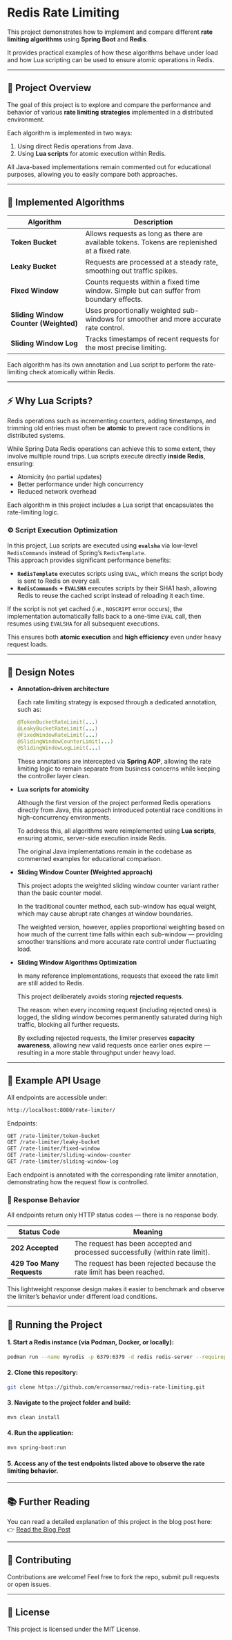# Redis Rate Limiting

This project demonstrates how to implement and compare different **rate limiting algorithms** using **Spring Boot** and **Redis**.  

It provides practical examples of how these algorithms behave under load and how Lua scripting can be used to ensure atomic operations in Redis.

---

## 🚀 Project Overview

The goal of this project is to explore and compare the performance and behavior of various **rate limiting strategies** implemented in a distributed environment.  

Each algorithm is implemented in two ways:
1. Using direct Redis operations from Java.
2. Using **Lua scripts** for atomic execution within Redis.

All Java-based implementations remain commented out for educational purposes, allowing you to easily compare both approaches.

---

## 🧩 Implemented Algorithms

| Algorithm                             | Description                                                                                    |
|---------------------------------------|------------------------------------------------------------------------------------------------|
| **Token Bucket**                      | Allows requests as long as there are available tokens. Tokens are replenished at a fixed rate. |
| **Leaky Bucket**                      | Requests are processed at a steady rate, smoothing out traffic spikes.                         |
| **Fixed Window**                      | Counts requests within a fixed time window. Simple but can suffer from boundary effects.       |
| **Sliding Window Counter (Weighted)** | Uses proportionally weighted sub-windows for smoother and more accurate rate control.                                       |
| **Sliding Window Log**                | Tracks timestamps of recent requests for the most precise limiting.                            |

Each algorithm has its own annotation and Lua script to perform the rate-limiting check atomically within Redis.

---

## ⚡ Why Lua Scripts?

Redis operations such as incrementing counters, adding timestamps, and trimming old entries must often be **atomic** to prevent race conditions in distributed systems.

While Spring Data Redis operations can achieve this to some extent, they involve multiple round trips. Lua scripts execute directly **inside Redis**, ensuring:
- Atomicity (no partial updates)
- Better performance under high concurrency
- Reduced network overhead

Each algorithm in this project includes a Lua script that encapsulates the rate-limiting logic.

### ⚙️ Script Execution Optimization

In this project, Lua scripts are executed using **`evalsha`** via low-level `RedisCommands` instead of Spring’s `RedisTemplate`.  
This approach provides significant performance benefits:

- **`RedisTemplate`** executes scripts using `EVAL`, which means the script body is sent to Redis on every call.
- **`RedisCommands` + `EVALSHA`** executes scripts by their SHA1 hash, allowing Redis to reuse the cached script instead of reloading it each time.

If the script is not yet cached (i.e., `NOSCRIPT` error occurs), the implementation automatically falls back to a one-time `EVAL` call, then resumes using `EVALSHA` for all subsequent executions.

This ensures both **atomic execution** and **high efficiency** even under heavy request loads.

---

## 🧠 Design Notes

- **Annotation-driven architecture**

  Each rate limiting strategy is exposed through a dedicated annotation, such as:
  ```java
  @TokenBucketRateLimit(...)
  @LeakyBucketRateLimit(...)
  @FixedWindowRateLimit(...)
  @SlidingWindowCounterLimit(...)
  @SlidingWindowLogLimit(...)
  ```
  These annotations are intercepted via **Spring AOP**, allowing the rate limiting logic to remain separate from business concerns while keeping the controller layer clean.


- **Lua scripts for atomicity**

  Although the first version of the project performed Redis operations directly from Java, this approach introduced potential race conditions in high-concurrency environments.

  To address this, all algorithms were reimplemented using **Lua scripts**, ensuring atomic, server-side execution inside Redis.

  The original Java implementations remain in the codebase as commented examples for educational comparison.


- **Sliding Window Counter (Weighted approach)**

  This project adopts the weighted sliding window counter variant rather than the basic counter model.

  In the traditional counter method, each sub-window has equal weight, which may cause abrupt rate changes at window boundaries.

  The weighted version, however, applies proportional weighting based on how much of the current time falls within each sub-window — providing smoother transitions and more accurate rate control under fluctuating load.


- **Sliding Window Algorithms Optimization**

  In many reference implementations, requests that exceed the rate limit are still added to Redis.

  This project deliberately avoids storing **rejected requests**.

  The reason: when every incoming request (including rejected ones) is logged, the sliding window becomes permanently saturated during high traffic, blocking all further requests.
  
  By excluding rejected requests, the limiter preserves **capacity awareness**, allowing new valid requests once earlier ones expire — resulting in a more stable throughput under heavy load.

---

## 🧪 Example API Usage

All endpoints are accessible under:
```bash
http://localhost:8080/rate-limiter/
```

Endpoints:
```bash
GET /rate-limiter/token-bucket
GET /rate-limiter/leaky-bucket
GET /rate-limiter/fixed-window
GET /rate-limiter/sliding-window-counter
GET /rate-limiter/sliding-window-log
```

Each endpoint is annotated with the corresponding rate limiter annotation, demonstrating how the request flow is controlled.

### 🧾 Response Behavior

All endpoints return only HTTP status codes — there is no response body.

| Status Code               | Meaning                                                                       |
|---------------------------|-------------------------------------------------------------------------------|
| **202 Accepted**          | The request has been accepted and processed successfully (within rate limit). |
| **429 Too Many Requests** | The request has been rejected because the rate limit has been reached.        |

This lightweight response design makes it easier to benchmark and observe the limiter’s behavior under different load conditions.

---

## 🧰 Running the Project

#### 1. Start a Redis instance (via Podman, Docker, or locally):
```bash
podman run --name myredis -p 6379:6379 -d redis redis-server --requirepass s3cret
```

#### 2. Clone this repository:
```bash
git clone https://github.com/ercansormaz/redis-rate-limiting.git
```

#### 3. Navigate to the project folder and build:
```bash
mvn clean install
```

#### 4. Run the application:
```bash
mvn spring-boot:run
```

#### 5. Access any of the test endpoints listed above to observe the rate limiting behavior.

---

## 📚 Further Reading
You can read a detailed explanation of this project in the blog post here:  
👉 [Read the Blog Post](https://ercan.dev/blog/notes/spring-boot-rate-limiting-with-redis)

---

## 🤝 Contributing
Contributions are welcome! Feel free to fork the repo, submit pull requests or open issues.

---

## 📜 License
This project is licensed under the MIT License.